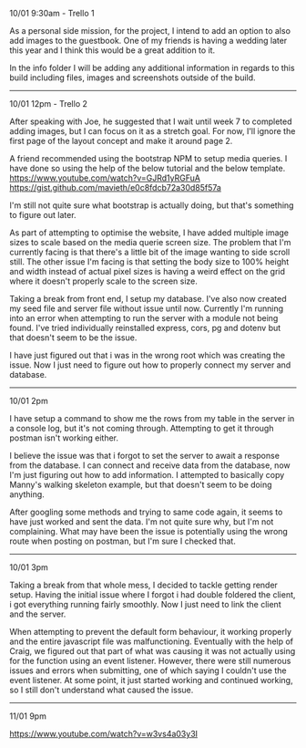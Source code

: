 10/01 9:30am - Trello 1

As a personal side mission, for the project, I intend to add an option to also add images to the guestbook. One of my friends is having a wedding later this year and I think this would be a great addition to it.

In the info folder I will be adding any additional information in regards to this build including files, images and screenshots outside of the build.

---

10/01 12pm - Trello 2

After speaking with Joe, he suggested that I wait until week 7 to completed adding images, but I can focus on it as a stretch goal. For now, I'll ignore the first page of the layout concept and make it around page 2.

A friend recommended using the bootstrap NPM to setup media queries. I have done so using the help of the below tutorial and the below template.
https://www.youtube.com/watch?v=GJRd1yRGFuA
https://gist.github.com/mavieth/e0c8fdcb72a30d85f57a

I'm still not quite sure what bootstrap is actually doing, but that's something to figure out later.

As part of attempting to optimise the website, I have added multiple image sizes to scale based on the media querie screen size. The problem that I'm currently facing is that there's a little bit of the image wanting to side scroll still. The other issue I'm facing is that setting the body size to 100% height and width instead of actual pixel sizes is having a weird effect on the grid where it doesn't properly scale to the screen size.

Taking a break from front end, I setup my database. I've also now created my seed file and server file without issue until now. Currently I'm running into an error when attempting to run the server with a module not being found. I've tried individually reinstalled express, cors, pg and dotenv but that doesn't seem to be the issue.

I have just figured out that i was in the wrong root which was creating the issue. Now I just need to figure out how to properly connect my server and database.

---

10/01 2pm

I have setup a command to show me the rows from my table in the server in a console log, but it's not coming through. Attempting to get it through postman isn't working either.

I believe the issue was that i forgot to set the server to await a response from the database. I can connect and receive data from the database, now I'm just figuring out how to add information. I attempted to basically copy Manny's walking skeleton example, but that doesn't seem to be doing anything.

After googling some methods and trying to same code again, it seems to have just worked and sent the data. I'm not quite sure why, but I'm not complaining. What may have been the issue is potentially using the wrong route when posting on postman, but I'm sure I checked that.

---

10/01 3pm

Taking a break from that whole mess, I decided to tackle getting render setup. Having the initial issue where I forgot i had double foldered the client, i got everything running fairly smoothly. Now I just need to link the client and the server.

When attempting to prevent the default form behaviour, it working properly and the entire javascript file was malfunctioning. Eventually with the help of Craig, we figured out that part of what was causing it was not actually using for the function using an event listener. However, there were still numerous issues and errors when submitting, one of which saying I couldn't use the event listener. At some point, it just started working and continued working, so I still don't understand what caused the issue.

---

11/01 9pm

https://www.youtube.com/watch?v=w3vs4a03y3I

